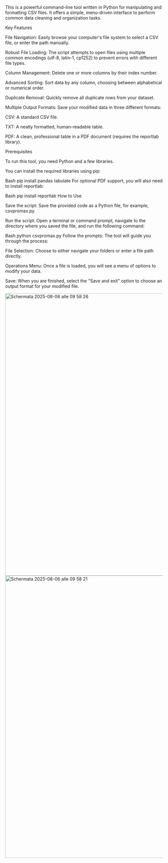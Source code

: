 This is a powerful command-line tool written in Python for manipulating and formatting CSV files. It offers a simple, menu-driven interface to perform common data cleaning and organization tasks.

Key Features

File Navigation: Easily browse your computer's file system to select a CSV file, or enter the path manually.

Robust File Loading: The script attempts to open files using multiple common encodings (utf-8, latin-1, cp1252) to prevent errors with different file types.

Column Management: Delete one or more columns by their index number.

Advanced Sorting: Sort data by any column, choosing between alphabetical or numerical order.

Duplicate Removal: Quickly remove all duplicate rows from your dataset.

Multiple Output Formats: Save your modified data in three different formats:

CSV: A standard CSV file.

TXT: A neatly formatted, human-readable table.

PDF: A clean, professional table in a PDF document (requires the reportlab library).

Prerequisites

To run this tool, you need Python and a few libraries.

You can install the required libraries using pip:

Bash
pip install pandas tabulate
For optional PDF support, you will also need to install reportlab:

Bash
pip install reportlab
How to Use

Save the script: Save the provided code as a Python file, for example, csvpromax.py.

Run the script: Open a terminal or command prompt, navigate to the directory where you saved the file, and run the following command:

Bash
python csvpromax.py
Follow the prompts: The tool will guide you through the process:

File Selection: Choose to either navigate your folders or enter a file path directly.

Operations Menu: Once a file is loaded, you will see a menu of options to modify your data.

Save: When you are finished, select the "Save and exit" option to choose an output format for your modified file.





<img width="1440" height="900" alt="Schermata 2025-08-06 alle 09 58 26" src="https://github.com/user-attachments/assets/debb1a9d-51b4-4ed4-8993-805fefee270e" />

<img width="1440" height="900" alt="Schermata 2025-08-06 alle 09 58 21" src="https://github.com/user-attachments/assets/e75612c1-cf4a-4cc0-9d47-cb70eb4696f3" />

